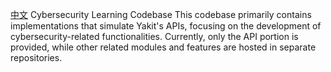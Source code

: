 [中文](./readme_cn.md)
Cybersecurity Learning Codebase
This codebase primarily contains implementations that simulate Yakit's APIs, focusing on the development of cybersecurity-related functionalities. Currently, only the API portion is provided, while other related modules and features are hosted in separate repositories.